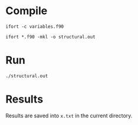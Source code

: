 # Compile
`ifort -c variables.f90`

`ifort *.f90 -mkl -o structural.out`

# Run
`./structural.out`

# Results
Results are saved into `x.txt` in the current directory. 
